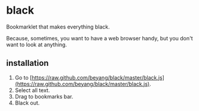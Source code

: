 black
=====

Bookmarklet that makes everything black.

Because, sometimes, you want to have a web browser handy, but you don't want to look at anything.

installation
------------

1. Go to [https://raw.github.com/beyang/black/master/black.js](https://raw.github.com/beyang/black/master/black.js).
2. Select all text.
3. Drag to bookmarks bar.
4. Black out.

